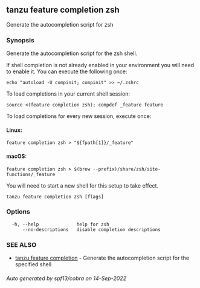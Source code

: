 ## tanzu feature completion zsh

Generate the autocompletion script for zsh

### Synopsis

Generate the autocompletion script for the zsh shell.

If shell completion is not already enabled in your environment you will need
to enable it.  You can execute the following once:

	echo "autoload -U compinit; compinit" >> ~/.zshrc

To load completions in your current shell session:

	source <(feature completion zsh); compdef _feature feature

To load completions for every new session, execute once:

#### Linux:

	feature completion zsh > "${fpath[1]}/_feature"

#### macOS:

	feature completion zsh > $(brew --prefix)/share/zsh/site-functions/_feature

You will need to start a new shell for this setup to take effect.


```
tanzu feature completion zsh [flags]
```

### Options

```
  -h, --help              help for zsh
      --no-descriptions   disable completion descriptions
```

### SEE ALSO

* [tanzu feature completion](tanzu_feature_completion.md)	 - Generate the autocompletion script for the specified shell

###### Auto generated by spf13/cobra on 14-Sep-2022
